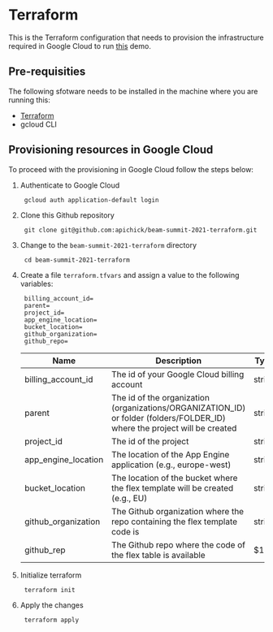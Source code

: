 # Terraform

This is the Terraform configuration that needs to provision the infrastructure required in Google Cloud to run [this](https://github.com/apichick/beam-summit-2021-flex-templates-cicd-demo.git) demo.

## Pre-requisities

The following sfotware needs to be installed in the machine where you are running this:

* [Terraform](https://www.terraform.io/)
* gcloud CLI

## Provisioning resources in Google Cloud

To proceed with the provisioning in Google Cloud follow the steps below:

1. Authenticate to Google Cloud

        gcloud auth application-default login

2. Clone this Github repository

        git clone git@github.com:apichick/beam-summit-2021-terraform.git

3. Change to the ```beam-summit-2021-terraform``` directory

        cd beam-summit-2021-terraform

4. Create a file ```terraform.tfvars``` and assign a value to the following variables:

        billing_account_id=
        parent=
        project_id=
        app_engine_location=
        bucket_location=
        github_organization=
        github_repo=

    | Name   |      Description      |  Type |
    |----------|-------------|------|
    | billing_account_id | The id of your Google Cloud billing account | string |
    | parent | The id of the organization (organizations/ORGANIZATION_ID) or folder (folders/FOLDER_ID) where the project will be created |   string |
    | project_id | The id of the project | string |
    | app_engine_location | The location of the App Engine application (e.g., europe-west) | string |
    | bucket_location | The location of the bucket where the flex template will be created (e.g., EU) | string |
    | github_organization | The Github organization where the repo containing the flex template code is |   string |
    | github_rep | The Github repo where the code of the flex table is available |    $1 |

5. Initialize terraform

        terraform init

6. Apply the changes

        terraform apply
